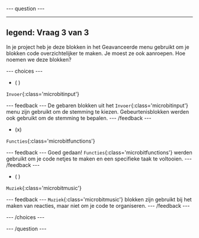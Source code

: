 --- question ---

---
legend: Vraag 3 van 3
---

In je project heb je deze blokken in het Geavanceerde menu gebruikt om je blokken code overzichtelijker te maken. Je moest ze ook aanroepen. Hoe noemen we deze blokken?

--- choices ---

- ( )

`Invoer`{:class='microbitinput'}

--- feedback ---
De gebaren blokken uit het `Invoer`{:class='microbitinput'} menu zijn gebruikt om de stemming te kiezen. Gebeurtenisblokken werden ook gebruikt om de stemming te bepalen.
--- /feedback ---

- (x)

`Functies`{:class='microbitfunctions'}

--- feedback ---
Goed gedaan! `Functies`{:class='microbitfunctions'} werden gebruikt om je code netjes te maken en een specifieke taak te voltooien.
--- /feedback ---

- ( )

`Muziek`{:class='microbitmusic'}

--- feedback ---
`Muziek`{:class='microbitmusic'} blokken zijn gebruikt bij het maken van reacties, maar niet om je code te organiseren.
--- /feedback ---

--- /choices ---

--- /question ---
